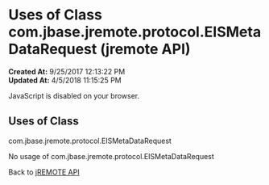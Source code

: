 # Uses of Class com.jbase.jremote.protocol.EISMetaDataRequest (jremote API)

**Created At:** 9/25/2017 12:13:22 PM  
**Updated At:** 4/5/2018 11:15:25 PM  

<script type="text/javascript"><!--
    try {
        if (location.href.indexOf('is-external=true') == -1) {
            parent.document.title="Uses of Class com.jbase.jremote.protocol.EISMetaDataRequest (jremote   API)";
        }
    }
    catch(err) {
    }
//--></script><noscript><div>JavaScript is disabled on your browser.</div></noscript><!-- ========= START OF TOP NAVBAR ======= -->
<!--   -->

<script type="text/javascript"><!--
  allClassesLink = document.getElementById("allclasses_navbar_top");
  if(window==top) {
    allClassesLink.style.display = "block";
  }
  else {
    allClassesLink.style.display = "none";
  }
  //--></script>
<!--   -->
<!-- ========= END OF TOP NAVBAR ========= -->
## Uses of Class
com.jbase.jremote.protocol.EISMetaDataRequest

No usage of com.jbase.jremote.protocol.EISMetaDataRequest
<!-- ======= START OF BOTTOM NAVBAR ====== -->
<!--   -->


Back to [jREMOTE API](com_jbase_jremote_package-summary)
